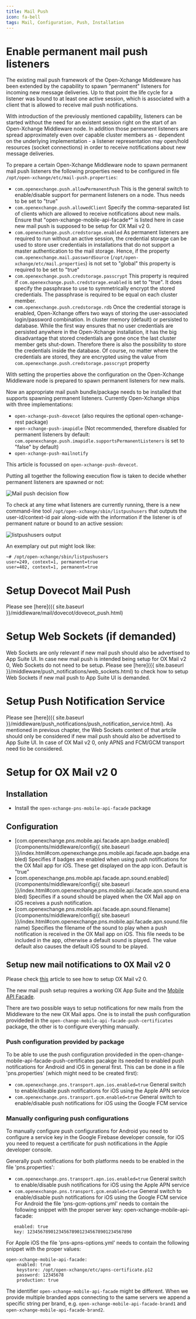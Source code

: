 ```yaml
---
title: Mail Push
icon: fa-bell
tags: Mail, Configuration, Push, Installation
---
```


# Enable permanent mail push listeners
The existing mail push framework of the Open-Xchange Middleware has been extended by the capability to spawn "permanent" listeners for incoming new message deliveries. Up to that point the life cycle for a listener was bound to at least one active session, which is associated with a client that is allowed to receive mail push notifications.

With introduction of the previously mentioned capability, listeners can be started without the need for an existent session right on the start of an Open-Xchange Middleware node. In addition those permanent listeners are spread approximately even over capable cluster members as - dependent on the underlying implementation - a listener representation may open/hold resources (socket connections) in order to receive notifications about new message deliveries.

To prepare a certain Open-Xchange Middleware node to spawn permanent mail push listeners the following properties need to be configured in file ``/opt/open-xchange/etc/mail-push.properties``:

* ``com.openexchange.push.allowPermanentPush``
This is the general switch to enable/disable support for permanent listeners on a node. Thus needs to be set to "true"
* ``com.openexchange.push.allowedClient``
Specify the comma-separated list of clients which are allowed to receive notifications about new mails. Ensure that "open-xchange-mobile-api-facade*" is listed here in case new mail push is supposed to be setup for OX Mail v2 0.
* ``com.openexchange.push.credstorage.enabled``
As permanent listeners are required to run without an active session, the credential storage can be used to store user credentials in installations that do not support a master authentication to the mail storage. Hence, if the property ``com.openexchange.mail.passwordSource`` (``/opt/open-xchange/etc/mail.properties``) is not set to "global" this property is required to be set to "true"
* ``com.openexchange.push.credstorage.passcrypt``
This property is required if ``com.openexchange.push.credstorage.enabled`` is set to "true". It does specify the passphrase to use to symmetrically encrypt the stored credentials. The passphrase is required to be equal on each cluster member.
* ``com.openexchange.push.credstorage.rdb``
Once the credential storage is enabled, Open-Xchange offers two ways of storing the user-associated login/password combination. In cluster memory (default) or persisted to database. While the first way ensures that no user credentials are persisted anywhere in the Open-Xchange installation, it has the big disadvantage that stored credentials are gone once the last cluster member gets shut-down. Therefore there is also the possibility to store the credentials inside the database. Of course, no matter where the credentials are stored, they are encrypted using the value from ``com.openexchange.push.credstorage.passcrypt`` property

With setting the properties above the configuration on the Open-Xchange Middleware node is prepared to spawn permanent listeners for new mails.

Now an appropriate mail push bundle/package needs to be installed that supports spawning permanent listeners. Currently Open-Xchange ships with three implementations:

* ``open-xchange-push-dovecot`` (also requires the optional open-xchange-rest package)
* ``open-xchange-push-imapidle`` (Not recommended, therefore disabled for permanent listeners by default: ``com.openexchange.push.imapidle.supportsPermanentListeners`` is set to "false" by default)
* ``open-xchange-push-mailnotify``

This article is focussed on ``open-xchange-push-dovecot``.

Putting all together the following execution flow is taken to decide whether permanent listeners are spawned or not:

![Mail push decision flow](mail_push/mail_push_configuration.png "Mail push decision flow")

To check at any time what listeners are currently running, there is a new command-line tool ``/opt/open-xchange/sbin/listpushusers`` that outputs the user-id/context-id pair along-side with the information if the listener is of permanent nature or bound to an active session:

![listpushusers output](mail_push/mail_push_configuration2.png "listpushusers output")

An exemplary out put might look like:

```
~# /opt/open-xchange/sbin/listpushusers
user=249, context=1, permanent=true
user=402, context=1, permanent=true
```

# Setup Dovecot Mail Push

Please see [here]({{ site.baseurl }}/middleware/mail/dovecot/dovecot_push.html)

# Setup Web Sockets (if demanded)

Web Sockets are only relevant if new mail push should also be advertised to App Suite UI. In case new mail push is intended being setup for OX Mail v2 0, Web Sockets do not need to be setup. Please see [here]({{ site.baseurl }}/middleware/push_notifications/web_sockets.html) to check how to setup Web Sockets if new mail push to App Suite UI is demanded.

# Setup Push Notification Service

Please see [here]({{ site.baseurl }}/middleware/push_notifications/push_notification_service.html). As mentioned in previous chapter, the Web Sockets content of that artcile should only be considered if new mail push should also be advertised to App Suite UI. In case of OX Mail v2 0, only APNS and FCM/GCM transport need tio be considered.

# Setup for OX Mail v2 0

## Installation

* Install the ``open-xchange-pns-mobile-api-facade`` package

## Configuration

* [com.openexchange.pns.mobile.api.facade.apn.badge.enabled](/components/middleware/config{{ site.baseurl }}/index.html#com.openexchange.pns.mobile.api.facade.apn.badge.enabled)
Specifies if badges are enabled when using push notifications for the OX Mail app for iOS. These get displayed on the app icon. Default is "true"
* [com.openexchange.pns.mobile.api.facade.apn.sound.enabled](/components/middleware/config{{ site.baseurl }}/index.html#com.openexchange.pns.mobile.api.facade.apn.sound.enabled)
Specifies if a sound should be played when the OX Mail app on iOS receives a push notification.
* [com.openexchange.pns.mobile.api.facade.apn.sound.filename](/components/middleware/config{{ site.baseurl }}/index.html#com.openexchange.pns.mobile.api.facade.apn.sound.filename)
Specifies the filename of the sound to play when a push notification is received in the OX Mail app on iOS. This file needs to be included in the app, otherwise a default sound is played. The value default also causes the default iOS sound to be played.

## Setup new mail notifications to OX Mail v2 0

Please check [this](http://oxpedia.org/wiki/index.php?title=AppSuite:OX_Mail_v2_0) article to see how to setup OX Mail v2 0.

The new mail push setup requires a working OX App Suite and the [Mobile API Facade](http://oxpedia.org/wiki/index.php?title=AppSuite:Mobile_API_Facade).

There are two possible ways to setup notifications for new mails from the Middleware to the new OX Mail apps. One is to install the push configuration provideded in the ``open-change-mobile-api-facade-push-certificates`` package, the other is to configure everything manually.

### Push configuration provided by package

To be able to use the push configuration provideded in the open-change-mobile-api-facade-push-certificates pacakge its needed to enabled push notifications for Android and iOS in general first. This can be done in a file 'pns.properties' (which might need to be created first):

* ``com.openexchange.pns.transport.apn.ios.enabled=true``
General switch to enable/disable push notifications for iOS using the Apple APN service
* ``com.openexchange.pns.transport.gcm.enabled=true``
General switch to enable/disable push notifications for iOS using the Google FCM service

### Manually configuring push configurations

To manually configure push configurations for Android you need to configure a service key in the Google Firebase developer console, for iOS you need to request a certificate for push notifications in the Apple developer console.

Generally push notifications for both platforms needs to be enabled in the file 'pns.properties':

* ``com.openexchange.pns.transport.apn.ios.enabled=true``
General switch to enable/disable push notifications for iOS using the Apple APN service
* ``com.openexchange.pns.transport.gcm.enabled=true``
General switch to enable/disable push notifications for iOS using the Google FCM service
For Android the file 'pns-gcm-options.yml' needs to contain the following snippet with the proper server key: open-xchange-mobile-api-facade:

```
   enabled: true
   key: 1234567890123456789012345678901234567890
```

For Apple iOS the file 'pns-apns-options.yml' needs to contain the following snippet with the proper values:

```
open-xchange-mobile-api-facade:
    enabled: true
    keystore: /opt/open-xchange/etc/apns-certificate.p12
    password: 12345678
    production: true
```

The identifier ``open-xchange-mobile-api-facade`` might be different. When we provide multiple branded apps connecting to the same servers we append a specific string per brand, e.g. ``open-xchange-mobile-api-facade-brand1`` and ``open-xchange-mobile-api-facade-brand2``.

